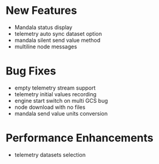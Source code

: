 # New Features
* Mandala status display
* telemetry auto sync dataset option
* mandala silent send value method
* multiline node messages

# Bug Fixes
* empty telemetry stream support
* telemetry initial values recording
* engine start switch on multi GCS bug
* node download with no files
* mandala send value units conversion

# Performance Enhancements
* telemetry datasets selection
